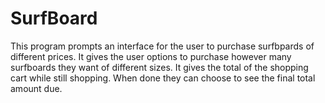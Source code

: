 # SurfBoard
This program prompts an interface for the user to purchase surfbpards of different prices. It gives the user options to purchase however many surfboards they want of different sizes. It gives the total of the shopping cart while still shopping. When done they can choose to see the final total amount due.
